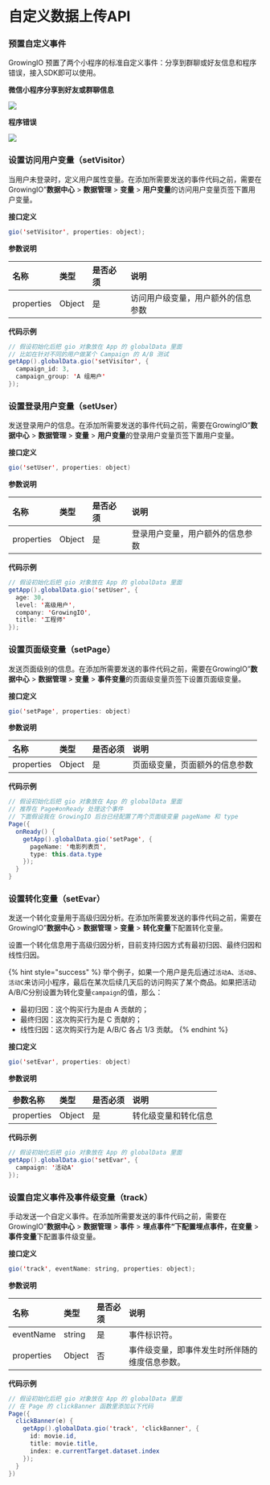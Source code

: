 # 自定义数据上传API

### 预置自定义事件

GrowingIO 预置了两个小程序的标准自定义事件：分享到群聊或好友信息和程序错误，接入SDK即可以使用。

**微信小程序分享到好友或群聊信息**

![](https://blobscdn.gitbook.com/v0/b/gitbook-28427.appspot.com/o/assets%2F-LGNxeGABUADKiTWTaEM%2F-LH66a23TIvbEtQOPKyt%2F-LH675ymMloYtj1u3JVJ%2Fimage.png?alt=media&token=025a5cfb-90eb-45ee-aa58-767c0380bae1)

**程序错误**

![](https://blobscdn.gitbook.com/v0/b/gitbook-28427.appspot.com/o/assets%2F-LGNxeGABUADKiTWTaEM%2F-LH66a23TIvbEtQOPKyt%2F-LH67LAaMuVbR_KxSYVc%2Fimage.png?alt=media&token=0708739e-4cae-4315-b633-e9aeb2e25ca2)

### 设置访问用户变量（setVisitor）

当用户未登录时，定义用户属性变量。在添加所需要发送的事件代码之前，需要在GrowingIO”**数据中心** &gt; **数据管理** &gt; **变量** &gt; **用户变量**的访问用户变量页签下置用户变量。

**接口定义**

```java
gio('setVisitor', properties: object);
```

**参数说明**

| 名称 | 类型 | 是否必须 | 说明 |
| :--- | :--- | :--- | :--- |
| properties | Object | 是 | 访问用户级变量，用户额外的信息参数 |

**代码示例**

```java
// 假设初始化后把 gio 对象放在 App 的 globalData 里面
// 比如在针对不同的用户做某个 Campaign 的 A/B 测试
getApp().globalData.gio('setVisitor', { 
  campaign_id: 3, 
  campaign_group: 'A 组用户'
});
```

### 设置登录用户变量（setUser）

发送登录用户的信息。在添加所需要发送的事件代码之前，需要在GrowingIO”**数据中心** &gt; **数据管理** &gt; **变量** &gt; **用户变量**的登录用户变量页签下置用户变量。

**接口定义**

```java
gio('setUser', properties: object)
```

**参数说明**

| 名称 | 类型 | 是否必须 | 说明 |
| :--- | :--- | :--- | :--- |
| properties | Object | 是 | 登录用户变量，用户额外的信息参数 |

**代码示例**

```java
// 假设初始化后把 gio 对象放在 App 的 globalData 里面
getApp().globalData.gio('setUser', {
  age: 30, 
  level: '高级用户', 
  company: 'GrowingIO', 
  title: '工程师'
});
```

### 设置页面级变量（setPage）

发送页面级别的信息。在添加所需要发送的事件代码之前，需要在GrowingIO”**数据中心** &gt; **数据管理** &gt; **变量** &gt; **事件变量**的页面级变量页签下设置页面级变量。

**接口定义**

```java
gio('setPage', properties: object)
```

**参数说明**

| 名称 | 类型 | 是否必须 | 说明 |
| :--- | :--- | :--- | :--- |
| properties | Object | 是 | 页面级变量，页面额外的信息参数 |

**代码示例**

```java
// 假设初始化后把 gio 对象放在 App 的 globalData 里面
// 推荐在 Page#onReady 处理这个事件
// 下面假设我在 GrowingIO 后台已经配置了两个页面级变量 pageName 和 type
Page({
  onReady() {
    getApp().globalData.gio('setPage', { 
      pageName: '电影列表页', 
      type: this.data.type
    });
  }
}
```

### 设置转化变量（setEvar）

发送一个转化变量用于高级归因分析。在添加所需要发送的事件代码之前，需要在GrowingIO”**数据中心** &gt; **数据管理** &gt; **变量** &gt; **转化变量**下配置转化变量。

设置一个转化信息用于高级归因分析，目前支持归因方式有最初归因、最终归因和线性归因。

{% hint style="success" %}
举个例子，如果一个用户是先后通过`活动A`、`活动B`、`活动C`来访问小程序，最后在某次后续几天后的访问购买了某个商品。如果把活动A/B/C分别设置为转化变量`campaign`的值，那么：

* 最初归因：这个购买行为是由 A 贡献的；
* 最终归因：这次购买行为是 C 贡献的；
* 线性归因：这次购买行为是 A/B/C 各占 1/3 贡献。
{% endhint %}

**接口定义**

```java
gio('setEvar', properties: object)
```

**参数说明**

| 参数名称 | 类型 | 是否必须 | 说明 |
| :--- | :--- | :--- | :--- |
| properties | Object | 是 | 转化级变量和转化信息 |

**代码示例**

```java
// 假设初始化后把 gio 对象放在 App 的 globalData 里面
getApp().globalData.gio('setEvar', { 
  campaign: '活动A'
});
```

### 设置自定义事件及事件级变量（track）

手动发送一个自定义事件。在添加所需要发送的事件代码之前，需要在GrowingIO”**数据中心** &gt; **数据管理** &gt; **事件** &gt; **埋点事件“**下配置埋点事件，在**变量** &gt; **事件变量**下配置事件级变量。

**接口定义**

```java
gio('track', eventName: string, properties: object);
```

**参数说明**

| 名称 | 类型 | 是否必须 | 说明 |
| :--- | :--- | :--- | :--- |
| eventName | string | 是 | 事件标识符。 |
| properties | Object | 否 | 事件级变量，即事件发生时所伴随的维度信息参数。 |

**代码示例**

```java
// 假设初始化后把 gio 对象放在 App 的 globalData 里面
// 在 Page 的 clickBanner 函数里添加以下代码
Page({
  clickBanner(e) {
    getApp().globalData.gio('track', 'clickBanner', { 
      id: movie.id, 
      title: movie.title, 
      index: e.currentTarget.dataset.index 
    });
  }
})
```


